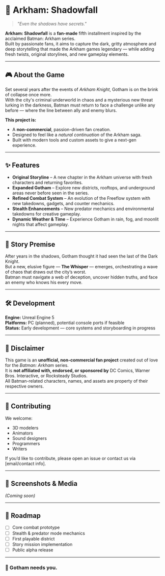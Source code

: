 # 🦇 Arkham: Shadowfall

> *"Even the shadows have secrets."*

**Arkham: Shadowfall** is a **fan-made** fifth installment inspired by the acclaimed Batman: Arkham series.  
Built by passionate fans, it aims to capture the dark, gritty atmosphere and deep storytelling that made the Arkham games legendary — while adding fresh twists, original storylines, and new gameplay elements.

---

## 🎮 About the Game

Set several years after the events of *Arkham Knight*, Gotham is on the brink of collapse once more.  
With the city's criminal underworld in chaos and a mysterious new threat lurking in the darkness, Batman must return to face a challenge unlike any before — where the line between ally and enemy blurs.

**This project is:**
- A **non-commercial**, passion-driven fan creation.
- Designed to feel like a *natural continuation* of the Arkham saga.
- Built with modern tools and custom assets to give a next-gen experience.

---

## ✨ Features

- **Original Storyline** – A new chapter in the Arkham universe with fresh characters and returning favorites.
- **Expanded Gotham** – Explore new districts, rooftops, and underground areas never before seen in the series.
- **Refined Combat System** – An evolution of the Freeflow system with new takedowns, gadgets, and counter mechanics.
- **Stealth Enhancements** – New predator mechanics and environmental takedowns for creative gameplay.
- **Dynamic Weather & Time** – Experience Gotham in rain, fog, and moonlit nights that affect gameplay.

---

## 📜 Story Premise

After years in the shadows, Gotham thought it had seen the last of the Dark Knight.  
But a new, elusive figure — **The Whisper** — emerges, orchestrating a wave of chaos that draws out the city’s worst.  
Batman must navigate a web of deception, uncover hidden truths, and face an enemy who knows his every move.

---

## 🛠 Development

**Engine:** Unreal Engine 5  
**Platforms:** PC (planned), potential console ports if feasible  
**Status:** Early development — core systems and storyboarding in progress

---

## 📌 Disclaimer

This game is an **unofficial, non-commercial fan project** created out of love for the *Batman: Arkham* series.  
It is **not affiliated with, endorsed, or sponsored by** DC Comics, Warner Bros. Interactive, or Rocksteady Studios.  
All Batman-related characters, names, and assets are property of their respective owners.

---

## 🤝 Contributing

We welcome:
- 3D modelers
- Animators
- Sound designers
- Programmers
- Writers

If you’d like to contribute, please open an issue or contact us via [email/contact info].

---

## 📸 Screenshots & Media
*(Coming soon)*

---

## 🚀 Roadmap

- [ ] Core combat prototype  
- [ ] Stealth & predator mode mechanics  
- [ ] First playable district  
- [ ] Story mission implementation  
- [ ] Public alpha release  

---

### 🦇 Gotham needs you.

